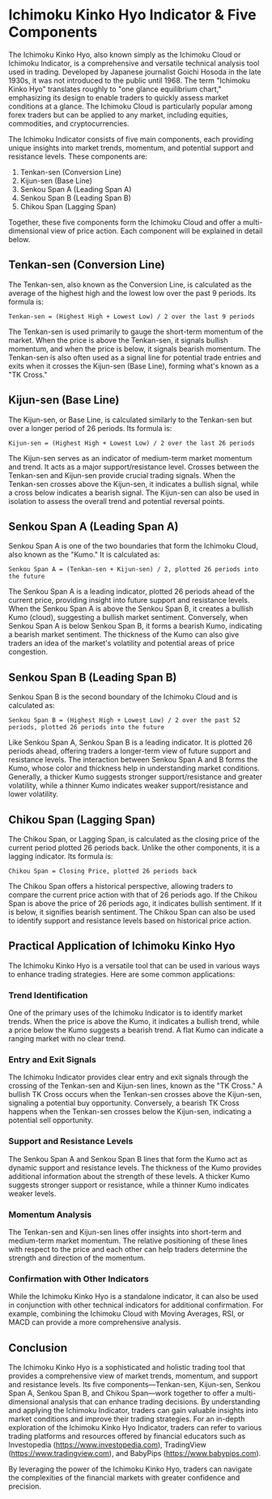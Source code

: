 # Ichimoku Kinko Hyo Indicator & Five Components

The Ichimoku Kinko Hyo, also known simply as the Ichimoku Cloud or Ichimoku Indicator, is a comprehensive and versatile technical analysis tool used in trading. Developed by Japanese journalist Goichi Hosoda in the late 1930s, it was not introduced to the public until 1968. The term "Ichimoku Kinko Hyo" translates roughly to "one glance equilibrium chart," emphasizing its design to enable traders to quickly assess market conditions at a glance. The Ichimoku Cloud is particularly popular among forex traders but can be applied to any market, including equities, commodities, and cryptocurrencies.

The Ichimoku Indicator consists of five main components, each providing unique insights into market trends, momentum, and potential support and resistance levels. These components are:

1. Tenkan-sen (Conversion Line)
2. Kijun-sen (Base Line)
3. Senkou Span A (Leading Span A)
4. Senkou Span B (Leading Span B)
5. Chikou Span (Lagging Span)

Together, these five components form the Ichimoku Cloud and offer a multi-dimensional view of price action. Each component will be explained in detail below.

## Tenkan-sen (Conversion Line)

The Tenkan-sen, also known as the Conversion Line, is calculated as the average of the highest high and the lowest low over the past 9 periods. Its formula is:

```
Tenkan-sen = (Highest High + Lowest Low) / 2 over the last 9 periods
```

The Tenkan-sen is used primarily to gauge the short-term momentum of the market. When the price is above the Tenkan-sen, it signals bullish momentum, and when the price is below, it signals bearish momentum. The Tenkan-sen is also often used as a signal line for potential trade entries and exits when it crosses the Kijun-sen (Base Line), forming what's known as a "TK Cross."

## Kijun-sen (Base Line)

The Kijun-sen, or Base Line, is calculated similarly to the Tenkan-sen but over a longer period of 26 periods. Its formula is:

```
Kijun-sen = (Highest High + Lowest Low) / 2 over the last 26 periods
```

The Kijun-sen serves as an indicator of medium-term market momentum and trend. It acts as a major support/resistance level. Crosses between the Tenkan-sen and Kijun-sen provide crucial trading signals. When the Tenkan-sen crosses above the Kijun-sen, it indicates a bullish signal, while a cross below indicates a bearish signal. The Kijun-sen can also be used in isolation to assess the overall trend and potential reversal points.

## Senkou Span A (Leading Span A)

Senkou Span A is one of the two boundaries that form the Ichimoku Cloud, also known as the "Kumo." It is calculated as:

```
Senkou Span A = (Tenkan-sen + Kijun-sen) / 2, plotted 26 periods into the future
```

The Senkou Span A is a leading indicator, plotted 26 periods ahead of the current price, providing insight into future support and resistance levels. When the Senkou Span A is above the Senkou Span B, it creates a bullish Kumo (cloud), suggesting a bullish market sentiment. Conversely, when Senkou Span A is below Senkou Span B, it forms a bearish Kumo, indicating a bearish market sentiment. The thickness of the Kumo can also give traders an idea of the market's volatility and potential areas of price congestion.

## Senkou Span B (Leading Span B)

Senkou Span B is the second boundary of the Ichimoku Cloud and is calculated as:

```
Senkou Span B = (Highest High + Lowest Low) / 2 over the past 52 periods, plotted 26 periods into the future
```

Like Senkou Span A, Senkou Span B is a leading indicator. It is plotted 26 periods ahead, offering traders a longer-term view of future support and resistance levels. The interaction between Senkou Span A and B forms the Kumo, whose color and thickness help in understanding market conditions. Generally, a thicker Kumo suggests stronger support/resistance and greater volatility, while a thinner Kumo indicates weaker support/resistance and lower volatility.

## Chikou Span (Lagging Span)

The Chikou Span, or Lagging Span, is calculated as the closing price of the current period plotted 26 periods back. Unlike the other components, it is a lagging indicator. Its formula is:

```
Chikou Span = Closing Price, plotted 26 periods back
```

The Chikou Span offers a historical perspective, allowing traders to compare the current price action with that of 26 periods ago. If the Chikou Span is above the price of 26 periods ago, it indicates bullish sentiment. If it is below, it signifies bearish sentiment. The Chikou Span can also be used to identify support and resistance levels based on historical price action.

## Practical Application of Ichimoku Kinko Hyo

The Ichimoku Kinko Hyo is a versatile tool that can be used in various ways to enhance trading strategies. Here are some common applications:

### Trend Identification

One of the primary uses of the Ichimoku Indicator is to identify market trends. When the price is above the Kumo, it indicates a bullish trend, while a price below the Kumo suggests a bearish trend. A flat Kumo can indicate a ranging market with no clear trend.

### Entry and Exit Signals

The Ichimoku Indicator provides clear entry and exit signals through the crossing of the Tenkan-sen and Kijun-sen lines, known as the "TK Cross." A bullish TK Cross occurs when the Tenkan-sen crosses above the Kijun-sen, signaling a potential buy opportunity. Conversely, a bearish TK Cross happens when the Tenkan-sen crosses below the Kijun-sen, indicating a potential sell opportunity.

### Support and Resistance Levels

The Senkou Span A and Senkou Span B lines that form the Kumo act as dynamic support and resistance levels. The thickness of the Kumo provides additional information about the strength of these levels. A thicker Kumo suggests stronger support or resistance, while a thinner Kumo indicates weaker levels.

### Momentum Analysis

The Tenkan-sen and Kijun-sen lines offer insights into short-term and medium-term market momentum. The relative positioning of these lines with respect to the price and each other can help traders determine the strength and direction of the momentum.

### Confirmation with Other Indicators

While the Ichimoku Kinko Hyo is a standalone indicator, it can also be used in conjunction with other technical indicators for additional confirmation. For example, combining the Ichimoku Cloud with Moving Averages, RSI, or MACD can provide a more comprehensive analysis.

## Conclusion

The Ichimoku Kinko Hyo is a sophisticated and holistic trading tool that provides a comprehensive view of market trends, momentum, and support and resistance levels. Its five components—Tenkan-sen, Kijun-sen, Senkou Span A, Senkou Span B, and Chikou Span—work together to offer a multi-dimensional analysis that can enhance trading decisions. By understanding and applying the Ichimoku Indicator, traders can gain valuable insights into market conditions and improve their trading strategies. For an in-depth exploration of the Ichimoku Kinko Hyo Indicator, traders can refer to various trading platforms and resources offered by financial educators such as Investopedia (https://www.investopedia.com), TradingView (https://www.tradingview.com), and BabyPips (https://www.babypips.com).

By leveraging the power of the Ichimoku Kinko Hyo, traders can navigate the complexities of the financial markets with greater confidence and precision.